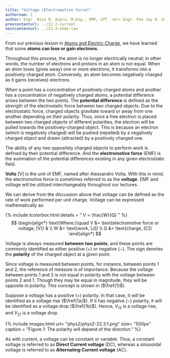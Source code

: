 ```yaml
---
title: "Voltage (Electromotive Force)"
authornum: 2
author: Engr. Nico O. Aspra, M.Eng., RMP, LPT  <br> Engr. Pee Jay N. Gealone
prevcontenturl: ../22.2-current
nextcontenturl: ../22.4-ohms-law
---
```



From our previous lesson in [Atoms and Electric Charge](../20.2-atoms-and-electric-charge), we have learned that some **atoms can lose or gain electrons**. 

Throughout this process, the atom is no longer electrically neutral; in other words, the number of electrons and protons in an atom is not equal. When an atom loses (gives away) one or more electrons, it transforms into a positively charged atom. Conversely, an atom becomes negatively charged as it gains (receives) electrons. 

When a point has a concentration of positively charged atoms and another has a concentration of negatively charged atoms, a potential difference arises between the two points. 
The **potential difference** is defined as the strength of the electrostatic force between two charged objects. Due to the electrostatic force, charged objects gravitate toward or away from one another depending on their polarity. Thus, once a free electron is placed between two charged objects of different polarities, the electron will be pulled towards the positively-charged object. This is because an electron (which is negatively charged) will be pushed (repelled) by a negatively charged object and drawn (attracted) by a positively charged one.


The ability of any two oppositely charged objects to perform work is defined by their potential difference. And the **electromotive force** (EMF) is the summation of the potential differences existing in any given electrostatic field. 

**Volts** [V] is the unit of EMF, named after Alessandro Volta. With this in mind, the electromotive force is sometimes referred to as the **voltage**. EMF and voltage will be utilized interchangeably throughout our lectures. 

We can derive from the discussion above that voltage can be defined as the rate of work performed per unit charge. Voltage can be expressed mathematically as:






{% include tcolorbox.html
    details = "
		V = \frac{W}{Q}
    "
%}
$$
\begin{align*}
	\text{Where:}\quad V &= \text{electromotive force or voltage, [V]} & \\
		W &= \text{work, [J]} \\
		Q &= \text{charge, [C]}
\end{align*}
$$



Voltage is always measured **between two points**, and these points are commonly identified as either positive ($+$) or negative ($-$). The sign denotes the **polarity** of the charged object at a given point.

Since voltage is measured between points, for instance, between points 1 and 2, the reference of measure is of importance. Because the voltage between points 1 and 2 is not equal in polarity with the voltage between points 2 and 1. Though they may be equal in magnitude, they will be opposite in polarity. This concept is shown in ($\fref{1}$).

Suppose a voltage has a positive (+) polarity. In that case, it will be identified as a voltage rise ($\fref{1a}$). If it has negative ($-$) polarity, it will be identified as a voltage drop ($\fref{1b}$). Hence, $V_{12}$ is a voltage rise, and $V_{21}$ is a voltage drop.



{% include images.html 
    url= "phys2/phys2-22.3.1.png" 
    size= "500px"
    caption = "Figure 1: The polarity will depend of the direction."
%}



As with current, a voltage can be constant or variable. Thus, a constant voltage is referred to as **Direct Current voltage** (DC), whereas a sinusoidal voltage is referred to as **Alternating Current voltage** (AC).